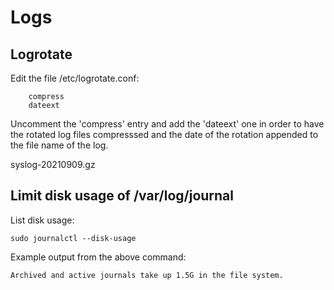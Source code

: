 # Logs
## Logrotate

Edit the file /etc/logrotate.conf:

        compress
        dateext

Uncomment the 'compress' entry and add the 'dateext' one in order to have the rotated log files compresssed and the date of the rotation appended to the file name of the log.  

syslog-20210909.gz

## Limit disk usage of /var/log/journal

List disk usage:  

``sudo journalctl --disk-usage``

Example output from the above command:  

``Archived and active journals take up 1.5G in the file system.``

